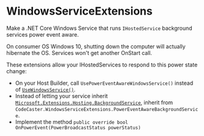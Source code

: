 ﻿# WindowsServiceExtensions
Make a .NET Core Windows Service that runs `IHostedService` background services power event aware.

On consumer OS Windows 10, shutting down the computer will actually hibernate the OS. Services won't get another OnStart call.

These extensions allow your IHostedServices to respond to this power state change:

* On your Host Builder, call `UsePowerEventAwareWindowsService()` instead of [`UseWindowsService()`](https://docs.microsoft.com/en-us/dotnet/api/microsoft.extensions.hosting.windowsservicelifetimehostbuilderextensions.usewindowsservice?view=dotnet-plat-ext-3.1).
* Instead of letting your service inherit [`Microsoft.Extensions.Hosting.BackgroundService`](https://docs.microsoft.com/en-us/dotnet/api/microsoft.extensions.hosting.backgroundservice?view=dotnet-plat-ext-5.0), inherit from `CodeCaster.WindowsServiceExtensions.PowerEventAwareBackgroundService`.
* Implement the method `public override bool OnPowerEvent(PowerBroadcastStatus powerStatus)`
